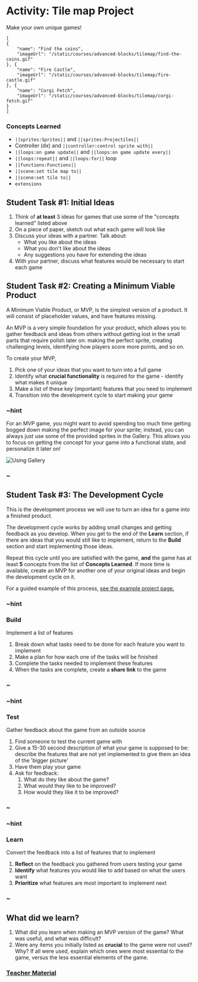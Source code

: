 # Activity: Tile map Project

Make your own unique games!

```codecard
[
{
    "name": "Find the coins",
    "imageUrl": "/static/courses/advanced-blocks/tilemap/find-the-coins.gif"
}, {
    "name": "Fire Castle",
    "imageUrl": "/static/courses/advanced-blocks/tilemap/fire-castle.gif"
}, {
    "name": "Corgi Fetch",
    "imageUrl": "/static/courses/advanced-blocks/tilemap/corgi-fetch.gif"
}
]
```

### Concepts Learned

* ``||sprites:Sprites||`` and ``||sprites:Projectiles||``
* Controller (dx) and ``||controller:control sprite with||``
* ``||loops:on game update||`` and ``||loops:on game update every||``
* ``||loops:repeat||`` and ``||loops:for||`` loop
* ``||functions:Functions||`` 
* ``||scene:set tile map to||``
* ``||scene:set tile to||``
* ``extensions``

## Student Task #1: Initial Ideas

1. Think of **at least** 3 ideas for games that use some of the "concepts learned" listed above
2. On a piece of paper, sketch out what each game will look like
3. Discuss your ideas with a partner. Talk about:
    * What you like about the ideas
    * What you don't like about the ideas
    * Any suggestions you have for extending the ideas
4. With your partner, discuss what features would be necessary to start each game

## Student Task #2: Creating a Minimum Viable Product

A Minimum Viable Product, or MVP, is the simplest version of a product. It will consist of placeholder values, and have features missing.

An MVP is a very simple foundation for your product, which allows you to gather feedback and ideas from others without getting lost in the small parts that require polish later on: making the perfect sprite, creating challenging levels, identifying how players score more points, and so on.

To create your MVP,

1. Pick one of your ideas that you want to turn into a full game
2. Identify what **crucial functionality** is required for the game - identify what makes it unique
3. Make a list of these key (important) features that you need to implement
4. Transition into the development cycle to start making your game

### ~hint

For an MVP game, you might want to avoid spending too much time getting bogged down making the perfect image for your sprite; instead, you can always just use some of the provided sprites in the Gallery. This allows you to focus on getting the concept for your game into a functional state, and personalize it later on!

![Using Gallery](/static/courses/csintro/project/image-gallery.gif)

### ~

## Student Task #3: The Development Cycle

This is the development process we will use to turn an idea for a game into a finished product.

The development cycle works by adding small changes and getting feedback as you develop. When you get to the end of the **Learn** section, if there are ideas that you would still like to implement, return to the **Build** section and start implementing those ideas.

Repeat this cycle until you are satisfied with the game, **and** the game has at least **5** concepts from the list of **Concepts Learned**. If more time is available, create an MVP for another one of your original ideas and begin the development cycle on it.

For a guided example of this process, [see the example project page.](/courses/csintro/project/example)

### ~hint

### Build

Implement a list of features

1. Break down what tasks need to be done for each feature you want to implement
2. Make a plan for how each one of the tasks will be finished
3. Complete the tasks needed to implement these features
4. When the tasks are complete, create a **share link** to the game

### ~

### ~hint

### Test

Gather feedback about the game from an outside source

1. Find someone to test the current game with
2. Give a 15-30 second description of what your game is supposed to be: describe the features that are not yet implemented to give them an idea of the 'bigger picture'
3. Have them play your game
4. Ask for feedback:
    1. What do they like about the game?
    2. What would they like to be improved?
    3. How would they like it to be improved?

### ~

### ~hint

### Learn

Convert the feedback into a list of features that to implement

1. **Reflect** on the feedback you gathered from users testing your game
2. **Identify** what features you would like to add based on what the users want
3. **Prioritize** what features are most important to implement next

### ~

## What did we learn?

1. What did you learn when making an MVP version of the game? What was useful, and what was difficult?
2. Were any items you initially listed as **crucial** to the game were not used? Why? If all were used, explain which ones were most essential to the game, versus the less essential elements of the game.

### [Teacher Material](/courses/advanced-blocks/about/teachers)